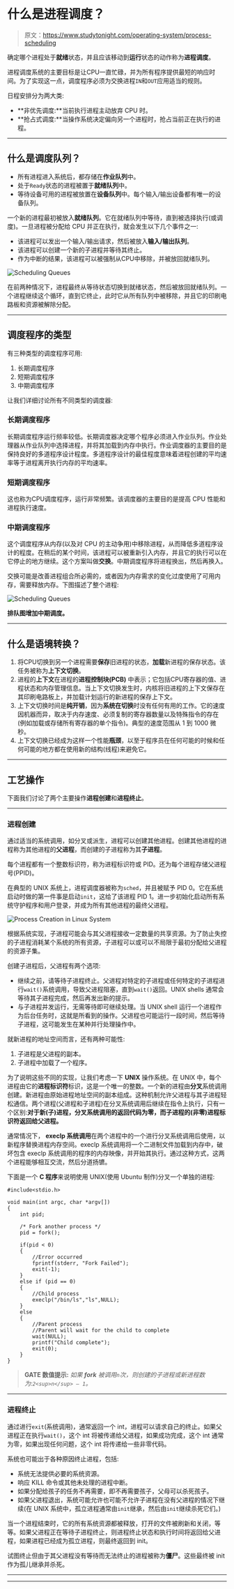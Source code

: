 # 什么是进程调度？

> 原文：<https://www.studytonight.com/operating-system/process-scheduling>

确定哪个进程处于**就绪**状态，并且应该移动到**运行**状态的动作称为**进程调度**。

进程调度系统的主要目标是让CPU一直忙碌，并为所有程序提供最短的响应时间。为了实现这一点，调度程序必须为交换进程`IN`和`OUT`应用适当的规则。

日程安排分为两大类:

*   **非优先调度:**当前执行进程主动放弃 CPU 时。
*   **抢占式调度:**当操作系统决定偏向另一个进程时，抢占当前正在执行的进程。

* * *

## 什么是调度队列？

*   所有进程进入系统后，都存储在**作业队列**中。
*   处于`Ready`状态的进程被置于**就绪队列**中。
*   等待设备可用的进程被放置在**设备队列**中。每个输入/输出设备都有唯一的设备队列。

一个新的进程最初被放入**就绪队列**。它在就绪队列中等待，直到被选择执行(或调度)。一旦进程被分配给 CPU 并正在执行，就会发生以下几个事件之一:

*   该进程可以发出一个输入/输出请求，然后被放入**输入/输出队列**。
*   该进程可以创建一个新的子进程并等待其终止。
*   作为中断的结果，该进程可以被强制从CPU中移除，并被放回就绪队列。

![Scheduling Queues](img/ae3fba3591f534c391c46b9fb0b2aa6f.png)

在前两种情况下，进程最终从等待状态切换到就绪状态，然后被放回就绪队列。一个进程继续这个循环，直到它终止，此时它从所有队列中被移除，并且它的印刷电路板和资源被解除分配。

* * *

## 调度程序的类型

有三种类型的调度程序可用:

1.  长期调度程序
2.  短期调度程序
3.  中期调度程序

让我们详细讨论所有不同类型的调度器:

### 长期调度程序

长期调度程序运行频率较低。长期调度器决定哪个程序必须进入作业队列。作业处理器从作业队列中选择进程，并将其加载到内存中执行。作业调度器的主要目的是保持良好的多道程序设计程度。多道程序设计的最佳程度意味着进程创建的平均速率等于进程离开执行内存的平均速率。

### 短期调度程序

这也称为CPU调度程序，运行非常频繁。该调度器的主要目的是提高 CPU 性能和进程执行速度。

### 中期调度程序

这个调度程序从内存(以及对 CPU 的主动争用)中移除进程，从而降低多道程序设计的程度。在稍后的某个时间，该进程可以被重新引入内存，并且它的执行可以在它停止的地方继续。这个方案叫做**交换**。中期调度程序将进程换出，然后再换入。

交换可能是改善进程组合所必需的，或者因为内存需求的变化过度使用了可用内存，需要释放内存。下图描述了整个进程:

![Scheduling Queues](img/ada70c5950af904d97b75795a9e181e3.png)

**排队图增加中期调度。**

* * *

## 什么是语境转换？

1.  将CPU切换到另一个进程需要**保存**旧进程的状态，**加载**新进程的保存状态。该任务被称为**上下文切换**。
2.  进程的**上下文**在进程的**进程控制块(PCB)** 中表示；它包括CPU寄存器的值、进程状态和内存管理信息。当上下文切换发生时，内核将旧进程的上下文保存在其印刷电路板上，并加载计划运行的新进程的保存上下文。
3.  上下文切换时间是**纯开销**，因为**系统在切换**时没有任何有用的工作。它的速度因机器而异，取决于内存速度、必须复制的寄存器数量以及特殊指令的存在(例如加载或存储所有寄存器的单个指令)。典型的速度范围从 1 到 1000 微秒。
4.  上下文切换已经成为这样一个性能**瓶颈**，以至于程序员在任何可能的时候和任何可能的地方都在使用新的结构(线程)来避免它。

* * *

## 工艺操作

下面我们讨论了两个主要操作**进程创建**和**进程终止**。

* * *

### 进程创建

通过适当的系统调用，如分叉或派生，进程可以创建其他进程。创建其他进程的进程称为其他进程的**父进程**，而创建的子进程称为其**子进程**。

每个进程都有一个整数标识符，称为进程标识符或 PID。还为每个进程存储父进程号(PPID)。

在典型的 UNIX 系统上，进程调度器被称为`sched`，并且被赋予 PID 0。它在系统启动时做的第一件事是启动`init`，这给了该进程 PID 1。进一步初始化启动所有系统守护程序和用户登录，并成为所有其他进程的最终父进程。

![Process Creation in Linux System](img/deadf6650a627ea0bc2aaad7044f1564.png)

根据系统实现，子进程可能会与其父进程接收一定数量的共享资源。为了防止失控的子进程消耗某个系统的所有资源，子进程可以或可以不局限于最初分配给父进程的资源子集。

创建子进程后，父进程有两个选项:

*   继续之前，请等待子进程终止。父进程对特定的子进程或任何特定的子进程进行`wait()`系统调用，导致父进程阻塞，直到`wait()`返回。UNIX shells 通常会等待其子进程完成，然后再发出新的提示。
*   与子进程并发运行，无需等待即可继续处理。当 UNIX shell 运行一个进程作为后台任务时，这就是所看到的操作。父进程也可能运行一段时间，然后等待子进程，这可能发生在某种并行处理操作中。

就新进程的地址空间而言，还有两种可能性:

1.  子进程是父进程的副本。
2.  子进程中加载了一个程序。

为了说明这些不同的实现，让我们考虑一下 **UNIX** 操作系统。在 UNIX 中，每个进程由它的**进程标识符**标识，这是一个唯一的整数。一个新的进程由**分叉**系统调用创建。新进程由原始进程地址空间的副本组成。这种机制允许父进程与其子进程轻松通信。两个进程(父进程和子进程)在分叉系统调用后继续在指令上执行，只有一个区别:**对于新(子)进程，分叉系统调用的返回代码为零，而子进程的(非零)进程标识符返回给父进程。**

通常情况下， **execlp 系统调用**在两个进程中的一个进行分叉系统调用后使用，以新程序替换进程内存空间。execlp 系统调用将一个二进制文件加载到内存中，破坏包含 execlp 系统调用的程序的内存映像，并开始其执行。通过这种方式，这两个进程能够相互交流，然后分道扬镳。

下面是一个 **C 程序**来说明使用 UNIX(使用 Ubuntu 制作)分叉一个单独的进程:

```
#include<stdio.h>

void main(int argc, char *argv[])
{
    int pid;

    /* Fork another process */
    pid = fork();

    if(pid < 0)
    {
        //Error occurred
        fprintf(stderr, "Fork Failed");
        exit(-1);
    }
    else if (pid == 0)
    {
        //Child process
        execlp("/bin/ls","ls",NULL);
    }
    else
    {
        //Parent process
        //Parent will wait for the child to complete
        wait(NULL);
        printf("Child complete");
        exit(0);
    }
}
```

> **GATE 数值提示:** *如果 **fork** 被调用`n`次，则创建的子进程或新进程数为:`2<sup>n</sup> – 1`。*

* * *

### 进程终止

通过进行`exit`(系统调用)，通常返回一个 int，进程可以请求自己的终止。如果父进程正在执行`wait()`，这个 int 将被传递给父进程，如果成功完成，这个 int 通常为零，如果出现任何问题，这个 int 将传递给一些非零代码。

系统也可能出于各种原因终止进程，包括:

*   系统无法提供必要的系统资源。
*   响应 KILL 命令或其他未处理的进程中断。
*   如果分配给孩子的任务不再需要，即不再需要孩子，父母可以杀死孩子。
*   如果父进程退出，系统可能允许也可能不允许子进程在没有父进程的情况下继续(在 UNIX 系统中，孤立进程通常由`init`继承，然后由`init`继续杀死它们。)

当一个进程结束时，它的所有系统资源都被释放，打开的文件被刷新和关闭，等等。如果父进程正在等待子进程终止，则进程终止状态和执行时间将返回给父进程，如果进程已经成为孤立进程，则最终返回到 init。

试图终止但由于其父进程没有等待而无法终止的进程被称为**僵尸**。这些最终被 init 作为孤儿继承并杀死。

* * *

* * *